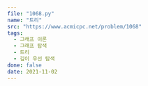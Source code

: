 ```yaml
---
file: "1068.py"
name: "트리"
src: "https://www.acmicpc.net/problem/1068"
tags:
  - 그래프 이론
  - 그래프 탐색
  - 트리
  - 깊이 우선 탐색
done: false
date: 2021-11-02
---
```

